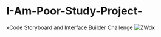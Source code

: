 # I-Am-Poor-Study-Project-
xCode Storyboard and Interface Builder Challenge
![ZWdx](https://user-images.githubusercontent.com/107418244/196516181-738b514c-64df-4f02-9192-37b914ab5209.gif)
